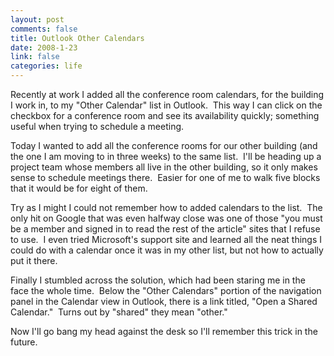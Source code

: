 ```yaml
--- 
layout: post
comments: false
title: Outlook Other Calendars
date: 2008-1-23
link: false
categories: life
---
```

Recently at work I added all the conference room calendars, for the building I work in, to my "Other Calendar" list in Outlook.  This way I can click on the checkbox for a conference room and see its availability quickly; something useful when trying to schedule a meeting.

Today I wanted to add all the conference rooms for our other building (and the one I am moving to in three weeks) to the same list.  I'll be heading up a project team whose members all live in the other building, so it only makes sense to schedule meetings there.  Easier for one of me to walk five blocks that it would be for eight of them.

Try as I might I could not remember how to added calendars to the list.  The only hit on Google that was even halfway close was one of those "you must be a member and signed in to read the rest of the article" sites that I refuse to use.  I even tried Microsoft's support site and learned all the neat things I could do with a calendar once it was in my other list, but not how to actually put it there.

Finally I stumbled across the solution, which had been staring me in the face the whole time.  Below the "Other Calendars" portion of the navigation panel in the Calendar view in Outlook, there is a link titled, "Open a Shared Calendar."  Turns out by "shared" they mean "other."

Now I'll go bang my head against the desk so I'll remember this trick in the future.
